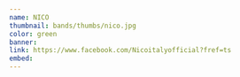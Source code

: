 ```yaml
---
name: NICO
thumbnail: bands/thumbs/nico.jpg
color: green
banner:
link: https://www.facebook.com/Nicoitalyofficial?fref=ts
embed:
---
```

